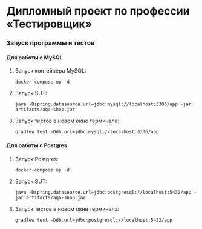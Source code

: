 # Дипломный проект по профессии «Тестировщик»

### Запуск программы и тестов
#### Для работы с MySQL

1. Запуск контейнера MySQL:
    ```
    docker-compose up -d
    ```
1. Запуск SUT:
    ```
    java -Dspring.datasource.url=jdbc:mysql://localhost:3306/app -jar artifacts/aqa-shop.jar
    ```
1. Запуск тестов в новом окне терминала:
    ```
    gradlew test -Ddb.url=jdbc:mysql://localhost:3306/app
    ```   

#### Для работы с Postgres
1. Запуск Postgres:
    ```
    docker-compose up -d
    ```
1. Запуск SUT:
    ```
    java -Dspring.datasource.url=jdbc:postgresql://localhost:5432/app -jar artifacts/aqa-shop.jar
    ```
1. Запуск тестов в новом окне терминала:
    ```
    gradlew test -Ddb.url=jdbc:postgresql://localhost:5432/app
    ```   